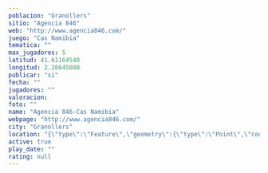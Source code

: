 ```yaml
---
poblacion: "Granollers"
sitio: "Agencia 846"
web: "http://www.agencia846.com/"
juego: "Cas Namibia"
tematica: ""
max_jugadores: 5
latitud: 41.61164540
longitud: 2.28645080
publicar: "si"
fecha: ""
jugadores: ""
valoracion: 
foto: ""
name: "Agencia 846-Cas Namibia"
webpage: "http://www.agencia846.com/"
city: "Granollers"
location: "{\"type\":\"Feature\",\"geometry\":{\"type\":\"Point\",\"coordinates\":[2.2864508,41.6116454]}}"
active: true
play_date: ""
rating: null
---
```

